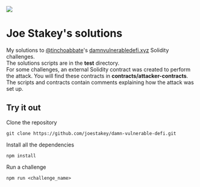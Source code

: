 ![](cover.png)
<h1> Joe Stakey's solutions</h1>
My solutions to <a href="https://twitter.com/tinchoabbate">@tinchoabbate</a>'s <a href="https://www.damnvulnerabledefi.xyz/index.html">damnvulnerabledefi.xyz</a> Solidity challenges.<br>
The solutions scripts are in the <b>test</b> directory.<br>
For some challenges, an external Solidity contract was created to perform the attack. You will find these contracts in <b>contracts/attacker-contracts</b>.<br>
The scripts and contracts contain comments explaining how the attack was set up.


## Try it out

Clone the repository
```
git clone https://github.com/joestakey/damn-vulnerable-defi.git
```
Install all the dependencies
```
npm install
```
Run a challenge
```
npm run <challenge_name>
```

